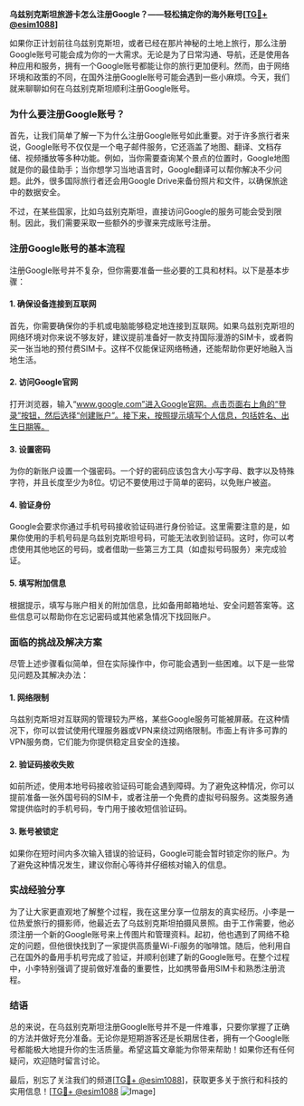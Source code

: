 **乌兹别克斯坦旅游卡怎么注册Google？——轻松搞定你的海外账号[[TG💪+ @esim1088](https://t.me/s/esim1088)]**

如果你正计划前往乌兹别克斯坦，或者已经在那片神秘的土地上旅行，那么注册Google账号可能会成为你的一大需求。无论是为了日常沟通、导航，还是使用各种应用和服务，拥有一个Google账号都能让你的旅行更加便利。然而，由于网络环境和政策的不同，在国外注册Google账号可能会遇到一些小麻烦。今天，我们就来聊聊如何在乌兹别克斯坦顺利注册Google账号。

### 为什么要注册Google账号？

首先，让我们简单了解一下为什么注册Google账号如此重要。对于许多旅行者来说，Google账号不仅仅是一个电子邮件服务，它还涵盖了地图、翻译、文档存储、视频播放等多种功能。例如，当你需要查询某个景点的位置时，Google地图就是你的最佳助手；当你想学习当地语言时，Google翻译可以帮你解决不少问题。此外，很多国际旅行者还会用Google Drive来备份照片和文件，以确保旅途中的数据安全。

不过，在某些国家，比如乌兹别克斯坦，直接访问Google的服务可能会受到限制。因此，我们需要采取一些额外的步骤来完成账号注册。

### 注册Google账号的基本流程

注册Google账号并不复杂，但你需要准备一些必要的工具和材料。以下是基本步骤：

#### 1. 确保设备连接到互联网
首先，你需要确保你的手机或电脑能够稳定地连接到互联网。如果乌兹别克斯坦的网络环境对你来说不够友好，建议提前准备好一款支持国际漫游的SIM卡，或者购买一张当地的预付费SIM卡。这样不仅能保证网络畅通，还能帮助你更好地融入当地生活。

#### 2. 访问Google官网
打开浏览器，输入“www.google.com”进入Google官网。点击页面右上角的“登录”按钮，然后选择“创建账户”。接下来，按照提示填写个人信息，包括姓名、出生日期等。

#### 3. 设置密码
为你的新账户设置一个强密码。一个好的密码应该包含大小写字母、数字以及特殊字符，并且长度至少为8位。切记不要使用过于简单的密码，以免账户被盗。

#### 4. 验证身份
Google会要求你通过手机号码接收验证码进行身份验证。这里需要注意的是，如果你使用的手机号码是乌兹别克斯坦号码，可能无法收到验证码。这时，你可以考虑使用其他地区的号码，或者借助一些第三方工具（如虚拟号码服务）来完成验证。

#### 5. 填写附加信息
根据提示，填写与账户相关的附加信息，比如备用邮箱地址、安全问题答案等。这些信息可以帮助你在忘记密码或其他紧急情况下找回账户。

### 面临的挑战及解决方案

尽管上述步骤看似简单，但在实际操作中，你可能会遇到一些困难。以下是一些常见问题及其解决办法：

#### 1. 网络限制
乌兹别克斯坦对互联网的管理较为严格，某些Google服务可能被屏蔽。在这种情况下，你可以尝试使用代理服务器或VPN来绕过网络限制。市面上有许多可靠的VPN服务商，它们能为你提供稳定且安全的连接。

#### 2. 验证码接收失败
如前所述，使用本地号码接收验证码可能会遇到障碍。为了避免这种情况，你可以提前准备一张外国号码的SIM卡，或者注册一个免费的虚拟号码服务。这类服务通常提供临时的手机号码，专门用于接收短信验证码。

#### 3. 账号被锁定
如果你在短时间内多次输入错误的验证码，Google可能会暂时锁定你的账户。为了避免这种情况发生，建议你耐心等待并仔细核对输入的信息。

### 实战经验分享

为了让大家更直观地了解整个过程，我在这里分享一位朋友的真实经历。小李是一位热爱旅行的摄影师，他最近去了乌兹别克斯坦拍摄风景照。由于工作需要，他必须注册一个新的Google账号来上传图片和管理资料。起初，他也遇到了网络不稳定的问题，但他很快找到了一家提供高质量Wi-Fi服务的咖啡馆。随后，他利用自己在国外的备用手机号完成了验证，并顺利创建了新的Google账号。在整个过程中，小李特别强调了提前做好准备的重要性，比如携带备用SIM卡和熟悉注册流程。

### 结语

总的来说，在乌兹别克斯坦注册Google账号并不是一件难事，只要你掌握了正确的方法并做好充分准备。无论你是短期游客还是长期居住者，拥有一个Google账号都能极大地提升你的生活质量。希望这篇文章能为你带来帮助！如果你还有任何疑问，欢迎随时留言讨论。

最后，别忘了关注我们的频道[[TG💪+ @esim1088](https://t.me/s/esim1088)]，获取更多关于旅行和科技的实用信息！[[TG💪+ @esim1088](https://t.me/s/esim1088) ![Image](https://i.postimg.cc/4NQfJmqS/Snipaste-2025-05-13-00-14-12.png)]